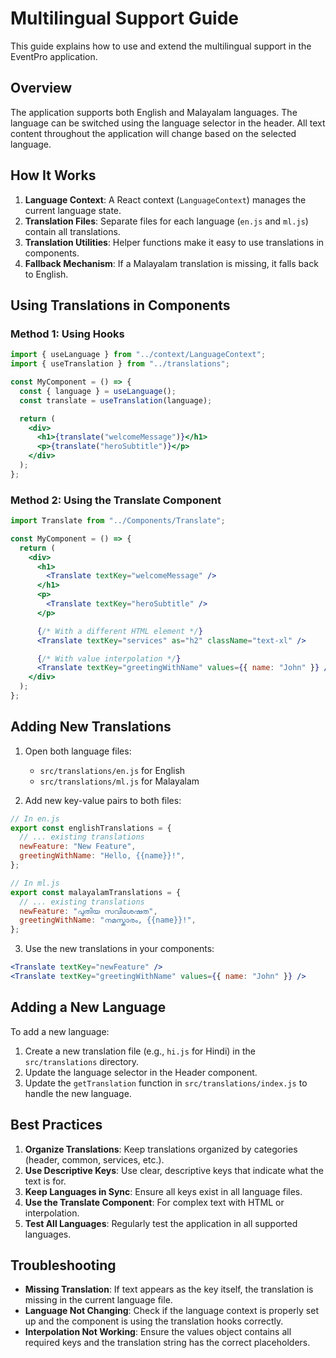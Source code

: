 # Multilingual Support Guide

This guide explains how to use and extend the multilingual support in the EventPro application.

## Overview

The application supports both English and Malayalam languages. The language can be switched using the language selector in the header. All text content throughout the application will change based on the selected language.

## How It Works

1. **Language Context**: A React context (`LanguageContext`) manages the current language state.
2. **Translation Files**: Separate files for each language (`en.js` and `ml.js`) contain all translations.
3. **Translation Utilities**: Helper functions make it easy to use translations in components.
4. **Fallback Mechanism**: If a Malayalam translation is missing, it falls back to English.

## Using Translations in Components

### Method 1: Using Hooks

```jsx
import { useLanguage } from "../context/LanguageContext";
import { useTranslation } from "../translations";

const MyComponent = () => {
  const { language } = useLanguage();
  const translate = useTranslation(language);

  return (
    <div>
      <h1>{translate("welcomeMessage")}</h1>
      <p>{translate("heroSubtitle")}</p>
    </div>
  );
};
```

### Method 2: Using the Translate Component

```jsx
import Translate from "../Components/Translate";

const MyComponent = () => {
  return (
    <div>
      <h1>
        <Translate textKey="welcomeMessage" />
      </h1>
      <p>
        <Translate textKey="heroSubtitle" />
      </p>

      {/* With a different HTML element */}
      <Translate textKey="services" as="h2" className="text-xl" />

      {/* With value interpolation */}
      <Translate textKey="greetingWithName" values={{ name: "John" }} />
    </div>
  );
};
```

## Adding New Translations

1. Open both language files:

   - `src/translations/en.js` for English
   - `src/translations/ml.js` for Malayalam

2. Add new key-value pairs to both files:

```js
// In en.js
export const englishTranslations = {
  // ... existing translations
  newFeature: "New Feature",
  greetingWithName: "Hello, {{name}}!",
};

// In ml.js
export const malayalamTranslations = {
  // ... existing translations
  newFeature: "പുതിയ സവിശേഷത",
  greetingWithName: "നമസ്കാരം, {{name}}!",
};
```

3. Use the new translations in your components:

```jsx
<Translate textKey="newFeature" />
<Translate textKey="greetingWithName" values={{ name: "John" }} />
```

## Adding a New Language

To add a new language:

1. Create a new translation file (e.g., `hi.js` for Hindi) in the `src/translations` directory.
2. Update the language selector in the Header component.
3. Update the `getTranslation` function in `src/translations/index.js` to handle the new language.

## Best Practices

1. **Organize Translations**: Keep translations organized by categories (header, common, services, etc.).
2. **Use Descriptive Keys**: Use clear, descriptive keys that indicate what the text is for.
3. **Keep Languages in Sync**: Ensure all keys exist in all language files.
4. **Use the Translate Component**: For complex text with HTML or interpolation.
5. **Test All Languages**: Regularly test the application in all supported languages.

## Troubleshooting

- **Missing Translation**: If text appears as the key itself, the translation is missing in the current language file.
- **Language Not Changing**: Check if the language context is properly set up and the component is using the translation hooks correctly.
- **Interpolation Not Working**: Ensure the values object contains all required keys and the translation string has the correct placeholders.
